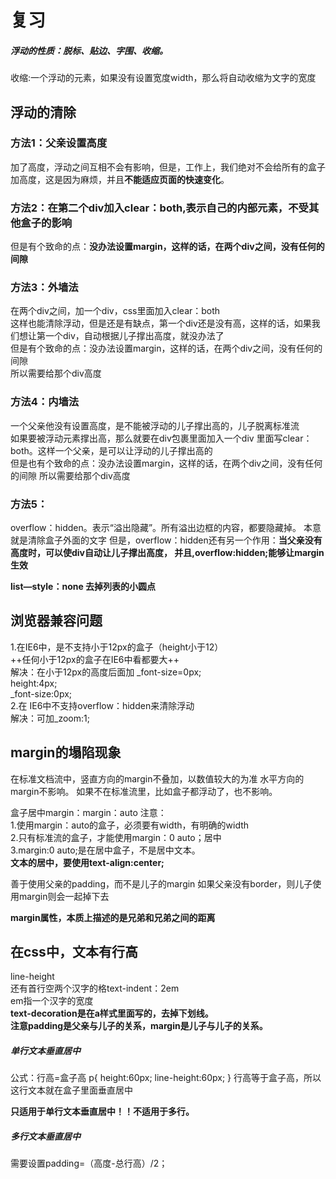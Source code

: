 # 复习
##### 浮动的性质：脱标、贴边、字围、收缩。  
收缩:一个浮动的元素，如果没有设置宽度width，那么将自动收缩为文字的宽度  
## 浮动的清除  
### 方法1：父亲设置高度  
加了高度，浮动之间互相不会有影响，但是，工作上，我们绝对不会给所有的盒子加高度，这是因为麻烦，并且**不能适应页面的快速变化**。

### 方法2：在第二个div加入clear：both,表示自己的内部元素，不受其他盒子的影响  
但是有个致命的点：**没办法设置margin，这样的话，在两个div之间，没有任何的间隙**
### 方法3：外墙法
在两个div之间，加一个div，css里面加入clear：both  
这样也能清除浮动，但是还是有缺点，第一个div还是没有高，这样的话，如果我们想让第一个div，自动根据儿子撑出高度，就没办法了  
但是有个致命的点：没办法设置margin，这样的话，在两个div之间，没有任何的间隙  
所以需要给那个div高度  
### 方法4：内墙法
一个父亲他没有设置高度，是不能被浮动的儿子撑出高的，儿子脱离标准流  
如果要被浮动元素撑出高，那么就要在div包裹里面加入一个div 
里面写clear：both。这样一个父亲，是可以让浮动的儿子撑出高的  
但是也有个致命的点：没办法设置margin，这样的话，在两个div之间，没有任何的间隙
所以需要给那个div高度

### 方法5：
overflow：hidden。表示“溢出隐藏”。所有溢出边框的内容，都要隐藏掉。
本意就是清除盒子外面的文字
但是，overflow：hidden还有另一个作用：**当父亲没有高度时，可以使div自动让儿子撑出高度，
并且,overflow:hidden;能够让margin生效**


**list—style：none
去掉列表的小圆点**

## 浏览器兼容问题
1.在IE6中，是不支持小于12px的盒子（height小于12）  
++任何小于12px的盒子在IE6中看都要大++   
解决：在小于12px的高度后面加  _font-size=0px;  
height:4px;  
_font-size:0px;  
2.在 IE6中不支持overflow：hidden来清除浮动  
解决：可加_zoom:1;

## margin的塌陷现象
在标准文档流中，竖直方向的margin不叠加，以数值较大的为准
水平方向的margin不影响。
如果不在标准流里，比如盒子都浮动了，也不影响。

盒子居中margin：margin：auto
注意：  
1.使用margin：auto的盒子，必须要有width，有明确的width  
2.只有标准流的盒子，才能使用margin：0 auto；居中  
3.margin:0 auto;是在居中盒子，不是居中文本。  
**文本的居中，要使用text-align:center;**


善于使用父亲的padding，而不是儿子的margin
如果父亲没有border，则儿子使用margin则会一起掉下去

**margin属性，本质上描述的是兄弟和兄弟之间的距离**

## 在css中，文本有行高
line-height  
还有首行空两个汉字的格text-indent：2em  
em指一个汉字的宽度  
**text-decoration是在a样式里面写的，去掉下划线。**  
**注意padding是父亲与儿子的关系，margin是儿子与儿子的关系。**


##### 单行文本垂直居中
公式：行高=盒子高
p{
height:60px;
line-height:60px;
}
行高等于盒子高，所以这行文本就在盒子里面垂直居中  

**只适用于单行文本垂直居中！！不适用于多行。**

##### 多行文本垂直居中
需要设置padding=（高度-总行高）/2；

